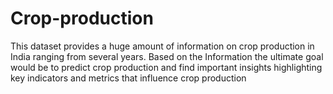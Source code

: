 # Crop-production
This dataset provides a huge amount of information on crop production in India  ranging from several years. Based on the Information the ultimate goal would be to  predict crop production and find important insights highlighting key indicators and  metrics that influence crop production
